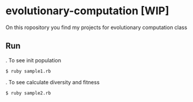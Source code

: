 # evolutionary-computation [WIP]
On this ropository you find my projects for evolutionary computation class


## Run

. To see init population

```
$ ruby sample1.rb
```

. To see calculate diversity and fitness

```
$ ruby sample2.rb
```